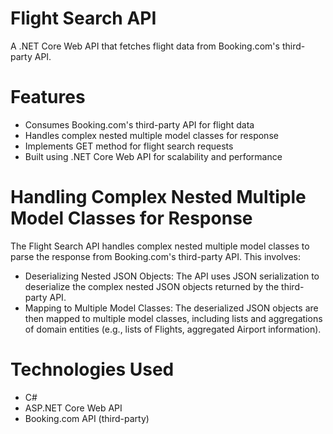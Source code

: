 # Flight Search API

A .NET Core Web API that fetches flight data from Booking.com's third-party API.

# Features
- Consumes Booking.com's third-party API for flight data
- Handles complex nested multiple model classes for response
- Implements GET method for flight search requests
- Built using .NET Core Web API for scalability and performance

# Handling Complex Nested Multiple Model Classes for Response
The Flight Search API handles complex nested multiple model classes to parse the response from Booking.com's third-party API. This involves:

- Deserializing Nested JSON Objects: The API uses JSON serialization to deserialize the complex nested JSON objects returned by the third-party API.
- Mapping to Multiple Model Classes: The deserialized JSON objects are then mapped to multiple model classes, including lists and aggregations of domain entities (e.g., lists of Flights, aggregated Airport information).

# Technologies Used
- C#
- ASP.NET Core Web API
- Booking.com API (third-party)
